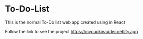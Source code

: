 # To-Do-List
This is the normal To-Do list web app created using in React

Follow the link to see the project
https://mycookieadder.netlify.app
